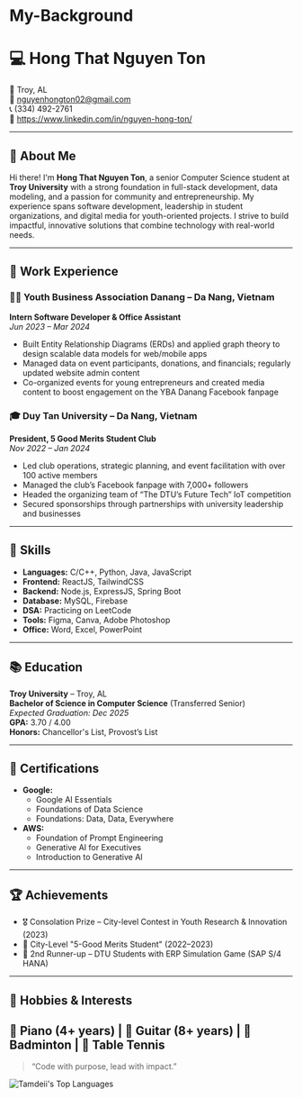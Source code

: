 # My-Background
# 💻 Hong That Nguyen Ton

📍 Troy, AL  
📧 nguyenhongton02@gmail.com  
📞 (334) 492-2761  
🔗 https://www.linkedin.com/in/nguyen-hong-ton/

---

## 👋 About Me

Hi there! I'm **Hong That Nguyen Ton**, a senior Computer Science student at **Troy University** with a strong foundation in full-stack development, data modeling, and a passion for community and entrepreneurship. My experience spans software development, leadership in student organizations, and digital media for youth-oriented projects. I strive to build impactful, innovative solutions that combine technology with real-world needs.

---

## 💼 Work Experience

### 🧑‍💻 Youth Business Association Danang – Da Nang, Vietnam  
**Intern Software Developer & Office Assistant**  
*Jun 2023 – Mar 2024*  
- Built Entity Relationship Diagrams (ERDs) and applied graph theory to design scalable data models for web/mobile apps  
- Managed data on event participants, donations, and financials; regularly updated website admin content  
- Co-organized events for young entrepreneurs and created media content to boost engagement on the YBA Danang Facebook fanpage

### 🎓 Duy Tan University – Da Nang, Vietnam  
**President, 5 Good Merits Student Club**  
*Nov 2022 – Jan 2024*  
- Led club operations, strategic planning, and event facilitation with over 100 active members  
- Managed the club’s Facebook fanpage with 7,000+ followers  
- Headed the organizing team of “The DTU’s Future Tech” IoT competition  
- Secured sponsorships through partnerships with university leadership and businesses

---

## 🧠 Skills

- **Languages:** C/C++, Python, Java, JavaScript  
- **Frontend:** ReactJS, TailwindCSS  
- **Backend:** Node.js, ExpressJS, Spring Boot  
- **Database:** MySQL, Firebase  
- **DSA:** Practicing on LeetCode  
- **Tools:** Figma, Canva, Adobe Photoshop  
- **Office:** Word, Excel, PowerPoint  

---

## 📚 Education

**Troy University** – Troy, AL  
**Bachelor of Science in Computer Science** (Transferred Senior)  
*Expected Graduation: Dec 2025*  
**GPA:** 3.70 / 4.00  
**Honors:** Chancellor's List, Provost’s List  

---

## 📜 Certifications

- **Google:**  
  - Google AI Essentials  
  - Foundations of Data Science  
  - Foundations: Data, Data, Everywhere  
- **AWS:**  
  - Foundation of Prompt Engineering  
  - Generative AI for Executives  
  - Introduction to Generative AI  

---

## 🏆 Achievements

- 🎖 Consolation Prize – City-level Contest in Youth Research & Innovation (2023)  
- 🏅 City-Level "5-Good Merits Student" (2022–2023)  
- 🥉 2nd Runner-up – DTU Students with ERP Simulation Game (SAP S/4 HANA)

---

## 🎵 Hobbies & Interests

🎹 Piano (4+ years) | 🎸 Guitar (8+ years) | 🏸 Badminton | 🏓 Table Tennis  
---

> “Code with purpose, lead with impact.”


![Tamdeii's Top Languages](https://github-readme-stats.vercel.app/api/top-langs/?username=Tamdeii&theme=vue-dark&show_icons=true&hide_border=true&layout=compact)
